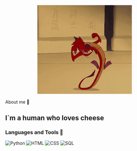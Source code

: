 <div align="center">
  <img src="https://github.com/D0mestos0/D0mestos0/blob/main/assets/mushu1-mulan.gif" alt="My Profile Picture" width="300" height=auto>
</div>

About me 🐞
## I`m a human who loves cheese

### Languages and Tools 🌹
![Python](https://img.shields.io/badge/Python_like-FFB6C1?style=for-the-badge&logo=python&logoColor=blue)
![HTML](https://img.shields.io/badge/HTML_like-FFB6C1?style=for-the-badge&logo=html5&logoColor=FF4500)
![CSS](https://img.shields.io/badge/CSS_like-FFB6C1?style=for-the-badge&logo=css&logoColor=black)
![SQL](https://img.shields.io/badge/SQL_like-FFB6C1?style=for-the-badge&logo=mysql&logoColor=00FFFF)
